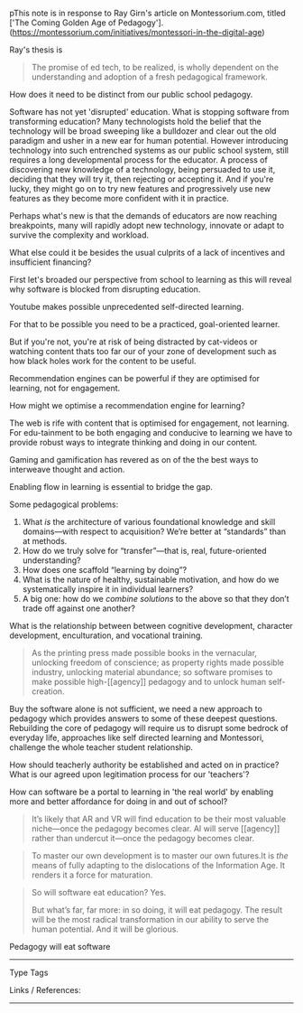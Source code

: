 pThis note is in response to Ray Girn's article on Montessorium.com, titled ['The Coming Golden Age of Pedagogy'].(https://montessorium.com/initiatives/montessori-in-the-digital-age)

Ray's thesis is 

> The promise of ed tech, to be realized, is wholly dependent on the understanding and adoption of a fresh pedagogical framework.


How does it need to be distinct from our public school pedagogy.

Software has not yet 'disrupted' education. What is stopping software from transforming education?
Many technologists hold the belief that the technology will be broad sweeping like a bulldozer and clear out the old paradigm and usher in a new ear for human potential. However introducing technology into such entrenched systems as our public school system, still requires a long developmental process for the educator. A process of discovering new knowledge of a technology, being persuaded to use it, deciding that they will try it, then rejecting or accepting it. And if you're lucky, they might go on to try new features and progressively use new features as they become more confident with it in practice. 

Perhaps what's new is that the demands of educators are now reaching breakpoints, many will rapidly adopt new technology, innovate or adapt to survive the complexity and workload.

What else could it be besides the usual culprits of a lack of incentives and insufficient financing?

First let's broaded our perspective from school to learning as this will reveal why software is blocked from disrupting education.

Youtube makes possible unprecedented self-directed learning.

For that to be possible you need to be a practiced, goal-oriented learner. 

But if you're not, you're at risk of being distracted by cat-videos or watching content thats too far our of your zone of development such as how black holes work for the content to be useful.

Recommendation engines can be powerful if they are optimised for learning, not for engagement. 

How might we optimise a recommendation engine for learning? 

The web is rife with content that is optimised for engagement, not learning. For edu-tainment to be both engaging and conducive to learning we have to provide robust ways to integrate thinking and doing in our content.

Gaming and gamification has revered as on of the the best ways to interweave thought and action. 

Enabling flow in learning is essential to bridge the gap. 

Some pedagogical problems:

1.  What *is* the architecture of various foundational knowledge and skill domains—with respect to acquisition? We’re better at “standards” than at methods.
2.  How do we truly solve for “transfer”—that is, real, future-oriented understanding?
3.  How does one scaffold “learning by doing”?
4.  What is the nature of healthy, sustainable motivation, and how do we systematically inspire it in individual learners?
5.  A big one: how do we *combine solutions* to the above so that they don’t trade off against one another?

What is the relationship between between cognitive development, character development, enculturation, and vocational training.

> As the printing press made possible books in the vernacular, unlocking freedom of conscience; as property rights made possible industry, unlocking material abundance; so software promises to make possible high-[[agency]] pedagogy and to unlock human self-creation.

Buy the software alone is not sufficient, we need a new approach to pedagogy which provides answers to some of these deepest questions. Rebuilding the core of pedagogy will require us to disrupt some bedrock of everyday life, approaches like self directed learning and Montessori, challenge the whole teacher student relationship. 

How should teacherly authority be established and acted on in practice? What is our agreed upon legitimation process for our 'teachers'?

How can software be a portal to learning in 'the real world' by enabling more and better affordance for doing in and out of school? 

>It’s likely that AR and VR will find education to be their most valuable niche—once the pedagogy becomes clear. AI will serve [[agency]] rather than undercut it—once the pedagogy becomes clear.

>  To master our own development is to master our own futures.It is *the* means of fully adapting to the dislocations of the Information Age. It renders it a force for maturation.

>So will software eat education? Yes. 
>
>But what’s far, far more: in so doing, it will eat pedagogy. The result will be the most radical transformation in our ability to serve the human potential. And it will be glorious.

Pedagogy will eat software

---
Type 
Tags 

Links / References:


---